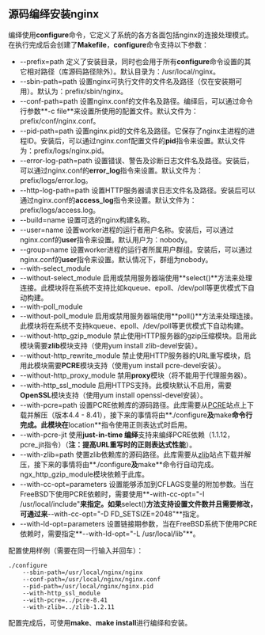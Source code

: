 ## 源码编绎安装nginx

编绎使用**configure**命令，它定义了系统的各方各面包括nginx的连接处理模式。在执行完成后会创建了**Makefile**，**configure**命令支持以下参数：

- --prefix=path 定义了安装目录，同时也会用于所有**configure**命令设置的其它相对路径（库源码路径除外）。默认目录为：/usr/local/nginx。
- --sbin-path=path 设置nginx可执行文件的文件名及路径（仅在安装期可用）。默认为：prefix/sbin/nginx。
- --conf-path=path 设置nginx.conf的文件名及路径。编绎后，可以通过命令行参数**-c file**来设置所使用的配置文件。默认文件为：prefix/conf/nginx.conf。
- --pid-path=path 设置nginx.pid的文件名及路径。它保存了nginx主进程的进程ID。安装后，可以通过nginx.conf配置文件的**pid**指令来设置。默认文件为：prefix/logs/nginx.pid。
- --error-log-path=path 设置错误、警告及诊断日志文件名及路径。安装后，可以通过nginx.conf的**error_log**指令来设置。默认文件为：prefix/logs/error.log。
- --http-log-path=path 设置HTTP服务器请求日志文件名及路径。安装后可以通过nginx.conf的**access_log**指令来设置。默认文件为：prefix/logs/access.log。
- --build=name 设置可选的nginx构建名称。
- --user=name 设置worker进程的运行者用户名称。安装后，可以通过nginx.conf的**user**指令来设置。默认用户为：nobody。
- --group=name 设置worker进程的运行者所属用户群组。安装后，可以通过nginx.conf的**user**指令来设置。默认情况下，群组为nobody。
- --with-select_module
- --without-select_module 启用或禁用服务器端使用**select()**方法来处理连接。此模块将在系统不支持比如kqueue、epoll、/dev/poll等更优模式下自动构建。
- --with-poll_module
- --without-poll_module 启用或禁用服务器端使用**poll()**方法来处理连接。此模块将在系统不支持kqueue、epoll、/dev/poll等更优模式下自动构建。
- --without-http_gzip_module 禁止使用HTTP服务器的gzip压缩模块。启用此模块需要**zlib**模块支持（使用yum install zlib-devel安装）。
- --without-http_rewrite_module 禁止使用HTTP服务器的URL重写模块，启用此模块需要**PCRE**模块支持（使用yum install pcre-devel安装）。
- --without-http_proxy_module 禁用**proxy**模块（将不能用于代理服务器）。
- --with-http_ssl_module 启用HTTPS支持。此模块默认不启用，需要**OpenSSL**模块支持（使用yum install openssl-devel安装）。
- --with-pcre=path 设置PCRE依赖库的源码路径。此库需要从[PCRE](http://www.pcre.org/)站点上下载并解压（版本4.4 - 8.41），接下来的事情将由**./configure**及**make**命令行完成。此模块在**location**指令使用正则表达式时启用。
- --with-pcre-jit 使用**just-in-time 编绎**支持来编绎PCRE依赖（1.1.12，pcre_jit指令）（**注：提高URL重写时的正则表达式性能**）。
- --with-zlib=path 使置zlib依赖库的源码路径。此库需要从[zlib](http://zlib.net/)站点下载并解压，接下来的事情将由**./configure**及**make**命令行自动完成。ngx_http_gzip_module模块依赖于此库。
- --with-cc-opt=parameters 设置能够添加到CFLAGS变量的附加参数。当在FreeBSD下使用PCRE依赖时，需要使用**-with-cc-opt="-I /usr/local/include"**来指定。如果**select()**方法支持设置文件数并且需要修改，可通过来**--with-cc-opt="-D FD_SETSIZE=2048"**指定。
- --with-ld-opt=parameters 设置链接期参数，当在FreeBSD系统下使用PCRE依赖时，需要指定**--with-ld-opt="-L /usr/local/lib"**。

配置使用样例（需要在同一行输入并回车）：
```shell
./configure
    --sbin-path=/usr/local/nginx/nginx
    --conf-path=/usr/local/nginx/nginx.conf
    --pid-path=/usr/local/nginx/nginx.pid
    --with-http_ssl_module
    --with-pcre=../pcre-8.41
    --with-zlib=../zlib-1.2.11
```

配置完成后，可使用**make**、**make install**进行编绎和安装。























